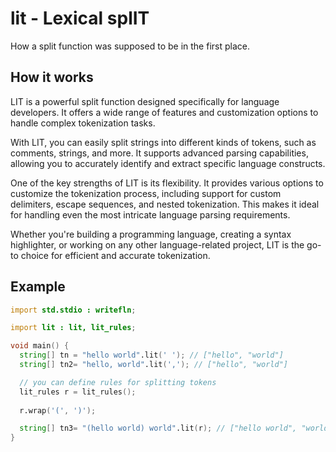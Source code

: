 <!--Copyright 2019-2023 Kai D. Gonzalez-->

# lit - Lexical splIT

How a split function was supposed to be in the first place.

## How it works

LIT is a powerful split function designed specifically for language developers. It offers a wide range of features and customization options to handle complex tokenization tasks.

With LIT, you can easily split strings into different kinds of tokens, such as comments, strings, and more. It supports advanced parsing capabilities, allowing you to accurately identify and extract specific language constructs.

One of the key strengths of LIT is its flexibility. It provides various options to customize the tokenization process, including support for custom delimiters, escape sequences, and nested tokenization. This makes it ideal for handling even the most intricate language parsing requirements.

Whether you're building a programming language, creating a syntax highlighter, or working on any other language-related project, LIT is the go-to choice for efficient and accurate tokenization.

## Example

```d
import std.stdio : writefln;

import lit : lit, lit_rules;

void main() {
  string[] tn = "hello world".lit(' '); // ["hello", "world"]
  string[] tn2= "hello, world".lit(','); // ["hello", "world"]

  // you can define rules for splitting tokens
  lit_rules r = lit_rules();
  
  r.wrap('(', ')');

  string[] tn3= "(hello world) world".lit(r); // ["hello world", "world"]
}

```
